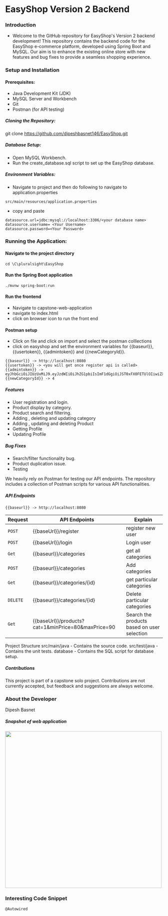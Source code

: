 # EasyShop Version 2 Backend
### Introduction
- Welcome to the GitHub repository for EasyShop's Version 2 backend development! This repository contains the backend code for the EasyShop e-commerce platform, developed using Spring Boot and MySQL. Our aim is to enhance the existing online store with new features and bug fixes to provide a seamless shopping experience.

### Setup and Installation
#### Prerequisites:

- Java Development Kit (JDK)
- MySQL Server and Workbench
- Git
- Postman (for API testing)



##### Cloning the Repository:

git clone https://github.com/dipeshbasnet146/EasyShop.git



##### Database Setup:

- Open MySQL Workbench.
- Run the create_database.sql script to set up the EasyShop database.

##### Environment Variables:
- Navigate to project and then do following to navigate to application.properties
```
src/main/resources/application.properties
```

- copy and paste
```
datasource.url=jdbc:mysql://localhost:3306/<your database name>
datasource.username= <Your Username>
datasource.password=<Your Password>
```



### Running the Application:

#### Navigate to the project directory
```
cd \C\pluralsight\EasyShop
```


#### Run the Spring Boot application
```
./mvnw spring-boot:run
```
#### Run the frontend
- Navigate to capstone-web-application
- navigate to index.html
- click on browser icon to run the front end

#### Postman setup
- Click on file and click on import and select the postman colllections
- click on easyshop and set the environment variables for {{baseurl}}, {{usertoken}}, {{admintoken}} and {{newCategoryId}}.
```
{{baseurl}} -> http://localhost:8080
{{usertoken}} -> <you will get once register api is called>
{{admintoken}} -> eyJhbGciOiJIUzUxMiJ9.eyJzdWIiOiJhZG1pbiIsImF1dGgiOiJST0xFX0FETUlOIiwiZXhwIjoxNzA0MzE0NzA2fQ.ajc0jILxYKSt4_LgWgtyLykXXRIdVzG9MT0rHeT6t0FhThDDOSPr4Wmq2GWwM013dDM8d_fn2azH9WmD5nOY5g
{{newCategoryId}} -> 4
```



##### Features
- User registration and login.
- Product display by category.
- Product search and filtering.
- Adding , deleting and updating category
- Adding , updating and deleting Product
- Getting Profile
- Updating Profile



##### Bug Fixes
- Search/filter functionality bug.
- Product duplication issue.
- Testing


We heavily rely on Postman for testing our API endpoints. The repository includes a collection of Postman scripts for various API functionalities.

##### API Endpoints

```
{{baseurl}} -> http://localhost:8080
```

| Request    | API Endpoints                                        | Explain            |
| ---------- | ----------------------------------                   | --------           |
| ```POST``` | {{baseUrl}}/register                                 | register new user  |
| ```POST``` | {{baseUrl}}/login                                    |  Login user        |
| ```Get ``` | {{baseurl}}/categories                               | get all categories |
| ```POST``` | {{baseurl}}/categories                               | Add categories     |
| ```Get ``` | {{baseurl}}/categories/{id}                          | get particular categories |
|```DELETE```| {{baseurl}}/categories/{id}                          | Delete particular categories |
| ```Get ``` |  {{baseUrl}}/products?cat=1&minPrice=80&maxPrice=90  | Search the products based on user selection | 


Project Structure
src/main/java - Contains the source code.
src/test/java - Contains the unit tests.
database - Contains the SQL script for database setup.



##### Contributions
This project is part of a capstone solo project. Contributions are not currently accepted, but feedback and suggestions are always welcome.



### About the Developer
Dipesh Basnet

##### Snapshot of web application
<img src="https://github.com/dipeshbasnet146/EasyShop/commit/b52ed6bb61d54592feb9068ec03259e4feefd9f2" width= 500px height= 500px>


  

### Interesting Code Snippet
```
@Autowired
```